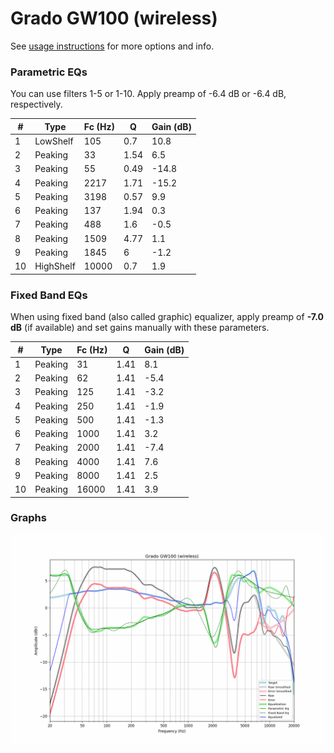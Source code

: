 # Grado GW100 (wireless)
See [usage instructions](https://github.com/jaakkopasanen/AutoEq#usage) for more options and info.

### Parametric EQs
You can use filters 1-5 or 1-10. Apply preamp of -6.4 dB or -6.4 dB, respectively.

|   # | Type      |   Fc (Hz) |    Q |   Gain (dB) |
|-----|-----------|-----------|------|-------------|
|   1 | LowShelf  |       105 | 0.7  |        10.8 |
|   2 | Peaking   |        33 | 1.54 |         6.5 |
|   3 | Peaking   |        55 | 0.49 |       -14.8 |
|   4 | Peaking   |      2217 | 1.71 |       -15.2 |
|   5 | Peaking   |      3198 | 0.57 |         9.9 |
|   6 | Peaking   |       137 | 1.94 |         0.3 |
|   7 | Peaking   |       488 | 1.6  |        -0.5 |
|   8 | Peaking   |      1509 | 4.77 |         1.1 |
|   9 | Peaking   |      1845 | 6    |        -1.2 |
|  10 | HighShelf |     10000 | 0.7  |         1.9 |

### Fixed Band EQs
When using fixed band (also called graphic) equalizer, apply preamp of **-7.0 dB** (if available) and set gains manually with these parameters.

|   # | Type    |   Fc (Hz) |    Q |   Gain (dB) |
|-----|---------|-----------|------|-------------|
|   1 | Peaking |        31 | 1.41 |         8.1 |
|   2 | Peaking |        62 | 1.41 |        -5.4 |
|   3 | Peaking |       125 | 1.41 |        -3.2 |
|   4 | Peaking |       250 | 1.41 |        -1.9 |
|   5 | Peaking |       500 | 1.41 |        -1.3 |
|   6 | Peaking |      1000 | 1.41 |         3.2 |
|   7 | Peaking |      2000 | 1.41 |        -7.4 |
|   8 | Peaking |      4000 | 1.41 |         7.6 |
|   9 | Peaking |      8000 | 1.41 |         2.5 |
|  10 | Peaking |     16000 | 1.41 |         3.9 |

### Graphs
![](./Grado%20GW100%20(wireless).png)
